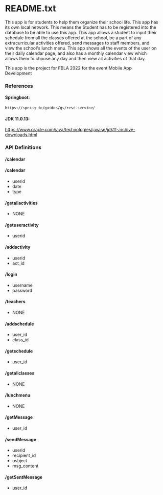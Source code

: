 # README.txt

This app is for students to help them organize their school life. This app has its own local network.
This means the Student has to be registered into the database to be able to use this app.
This app allows a student to input their schedule from all the classes offered at the school,
be a part of any extracurricular activities offered, send messages to staff members, and view the school's lunch menu.
This app shows all the events of the user on their daily calendar page, and also has a monthly calendar view which allows them
to choose any day and then view all activities of that day.

This app is the project for FBLA 2022 for the event Mobile App Development

### References

#### Springboot:

    https://spring.io/guides/gs/rest-service/

#### JDK 11.0.13:

https://www.oracle.com/java/technologies/javase/jdk11-archive-downloads.html

### API Definitions

#### /calendar

#### /calendar

- userid
- date
- type

#### /getallactivities

- NONE

#### /getuseractivity

- userid

#### /addactivity

- userid
- act_id

#### /login

- username
- password

#### /teachers

- NONE

#### /addschedule

- user_id
- class_id

#### /getschedule

- user_id

#### /getallclasses

- NONE

#### /lunchmenu

- NONE

#### /getMessage

- user_id

#### /sendMessage

- userid
- recipient_id
- usbject
- msg_content

#### /getSentMessage

- user_id
